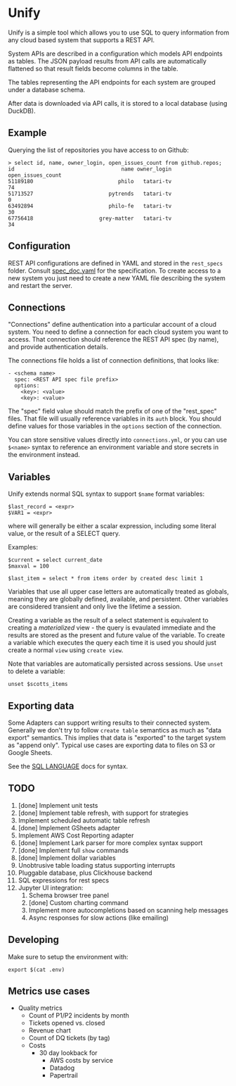 # Unify

Unify is a simple tool which allows you to use SQL to query information from any
cloud based system that supports a REST API. 

System APIs are described in a configuration which models API endpoints as tables.
The JSON payload results from API calls are automatically flattened so that
result fields become columns in the table.

The tables representing the API endpoints for each system are grouped under a database schema.

After data is downloaded via API calls, it is stored to a local database (using DuckDB).

## Example

Querying the list of repositories you have access to on Github:

    > select id, name, owner_login, open_issues_count from github.repos;
    id                                  name owner_login  open_issues_count
    51189180                           philo   tatari-tv                 74
    51713527                        pytrends   tatari-tv                  0
    63492894                        philo-fe   tatari-tv                 30
    67756418                     grey-matter   tatari-tv                 34

## Configuration

REST API configurations are defined in YAML and stored in the `rest_specs` folder.
Consult [spec_doc.yaml](./rest_specs/spec_doc.yaml) for the specification. To
create access to a new system you just need to create a new YAML file describing
the system and restart the server.

## Connections

"Connections" define authentication into a particular account of a cloud system.
You need to define a connection for each cloud system you want to access. That
connection should reference the REST API spec (by name), and provide authentication
details.

The connections file holds a list of connection definitions, that looks like:

    - <schema name>
      spec: <REST API spec file prefix>
      options:
        <key>: <value>
        <key>: <value>

The "spec" field value should match the prefix of one of the "rest_spec" files. That
file will usually reference variables in its `auth` block. You should define values
for those variables in the `options` section of the connection.

You can store sensitive values directly into `connections.yml`, or you can use
`$<name>` syntax to reference an environment variable and store secrets in the
environment instead.

## Variables

Unify extends normal SQL syntax to support `$name` format variables:

    $last_record = <expr>
    $VAR1 = <expr>
    
where <expr> will generally be either a scalar expression, including some literal value, or
the result of a SELECT query.

Examples:

    $current = select current_date
    $maxval = 100

    $last_item = select * from items order by created desc limit 1

Variables that use all upper case letters are automatically treated as globals, meaning
they are globally defined, available, and persistent. Other variables are considered transient
and only live the lifetime a session.

Creating a variable as the result of a select statement is equivalent to creating
a _materialized_ view - the query is evaulated immediate and the results are stored
as the present and future value of the variable. To create a variable which executes the
query each time it is used you should just create a normal `view` using `create view`.

Note that variables are automatically persisted across sessions. Use `unset` to
delete a variable:

    unset $scotts_items

## Exporting data

Some Adapters can support writing results to their connected system. Generally we don't
try to follow `create table` semantics as much as "data export" semantics. This implies
that data is "exported" to the target system as "append only". Typical use cases
are exporting data to files on S3 or Google Sheets. 

See the [SQL LANGUAGE](docs/SQL_LANGUAGE.md) docs for syntax.


## TODO

1. [done] Implement unit tests
1. [done] Implement table refresh, with support for strategies
1. Implement scheduled automatic table refresh
1. [done] Implement GSheets adapter
1. Implement AWS Cost Reporting adapter
1. [done] Implement Lark parser for more complex syntax support
1. [done] Implement full `show` commands
1. [done] Implement dollar variables
1. Unobtrusive table loading status supporting interrupts
1. Pluggable database, plus Clickhouse backend
1. SQL expressions for rest specs
1. Jupyter UI integration: 
    1. Schema browser tree panel
    1. [done] Custom charting command
    1. Implement more autocompletions based on scanning help messages
    1. Async responses for slow actions (like emailing)

## Developing

Make sure to setup the environment with:

    export $(cat .env)
    
## Metrics use cases

- Quality metrics
  - Count of P1/P2 incidents by month
  - Tickets opened vs. closed
  - Revenue chart
  - Count of DQ tickets (by tag)
  - Costs
    - 30 day lookback for
      - AWS costs by service
      - Datadog
      - Papertrail
